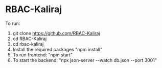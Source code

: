 # RBAC-Kaliraj

To run:

1. git clone https://github.com/RBAC-Kaliraj
2. cd RBAC-Kaliraj
3. cd rbac-kaliraj
4. Install the required packages "npm install"
5. To run frontend: "npm start"
6. To start the backend: "npx json-server --watch db.json --port 3001"
